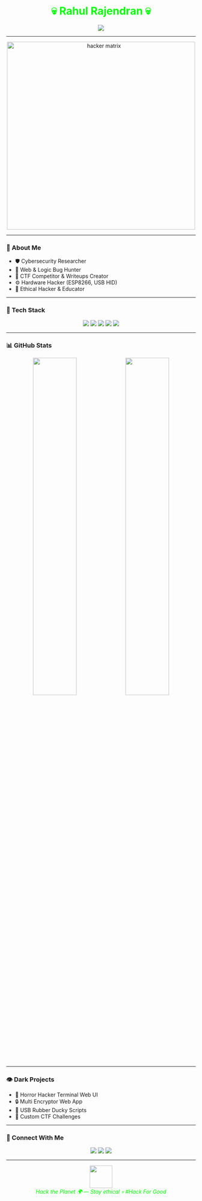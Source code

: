<!-- README.md for Rahul Rajendran -->

<h1 align="center" style="color:#00FF00;">💀 Rahul Rajendran 💀</h1>

<p align="center">
  <img src="https://readme-typing-svg.demolab.com?font=Fira+Code&weight=500&size=22&pause=1000&color=00FF00&center=true&vCenter=true&repeat=true&width=500&lines=Cyber+Security+Researcher;Bug+Hunter+%F0%9F%90%9C+%7C+CTF+Player+%F0%9F%94%AB;Hardware+Hacker+%F0%9F%94%8C;Ethical+Hacker+%F0%9F%92%BB;Fear+Me+in+Your+Terminal..." />
</p>

---

<p align="center">
  <img src="https://media.giphy.com/media/IeRdg7zscr7ChX4V6M/giphy.gif" width="500" alt="hacker matrix"/>
</p>

---

### 🧠 About Me

- 🛡️ Cybersecurity Researcher
- 🐞 Web & Logic Bug Hunter
- 🧠 CTF Competitor & Writeups Creator
- ⚙️ Hardware Hacker (ESP8266, USB HID)
- 🧪 Ethical Hacker & Educator

---

### 🧰 Tech Stack

<p align="center">
  <img src="https://img.shields.io/badge/Python-00ff00?style=for-the-badge&logo=python&logoColor=black" />
  <img src="https://img.shields.io/badge/Flask-00ff00?style=for-the-badge&logo=flask&logoColor=black" />
  <img src="https://img.shields.io/badge/Kali-00ff00?style=for-the-badge&logo=kalilinux&logoColor=black" />
  <img src="https://img.shields.io/badge/Burpsuite-00ff00?style=for-the-badge&logo=burpsuite&logoColor=black" />
  <img src="https://img.shields.io/badge/Arduino-00ff00?style=for-the-badge&logo=arduino&logoColor=black" />
</p>

---

### 📊 GitHub Stats

<p align="center">
  <img src="https://github-readme-stats.vercel.app/api?username=rahulrajendran&show_icons=true&theme=chartreuse-dark&hide_border=true" width="48%" />
  <img src="https://github-readme-stats.vercel.app/api/top-langs/?username=rahulrajendran&layout=compact&theme=chartreuse-dark&hide_border=true" width="48%" />
</p>

---

### 👁️ Dark Projects

- 👻 Horror Hacker Terminal Web UI
- 🔒 Multi Encryptor Web App
- 💉 USB Rubber Ducky Scripts
- 🎯 Custom CTF Challenges

---

### 🔗 Connect With Me

<p align="center">
  <a href="mailto:rahul@example.com"><img src="https://img.shields.io/badge/Email-00ff00?style=for-the-badge&logo=gmail&logoColor=black" /></a>
  <a href="https://instagram.com/rahulrajendran"><img src="https://img.shields.io/badge/Instagram-00ff00?style=for-the-badge&logo=instagram&logoColor=black" /></a>
  <a href="https://linkedin.com/in/rahulrajendran"><img src="https://img.shields.io/badge/LinkedIn-00ff00?style=for-the-badge&logo=linkedin&logoColor=black" /></a>
</p>

---

<p align="center">
  <img src="https://media.giphy.com/media/hvRJCLFzcasrR4ia7z/giphy.gif" width="60"/>
  <br>
  <i style="color:#00FF00;">Hack the Planet 🌍 — Stay ethical 💀</i>
   <i style="color:#00FF00;">#Hack For Good</i>
</p>
